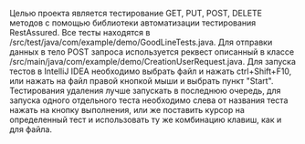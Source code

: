 Целью проекта является тестирование GET, PUT, POST, DELETE методов с помощью библиотеки автоматизации тестирования RestAssured.
Все тесты находятся в /src/test/java/com/example/demo/GoodLineTests.java. Для отправки данных в тело POST запроса используется реквест описанный в классе /src/main/java/com/example/demo/CreationUserRequest.java. Для запуска тестов в IntelliJ IDEA необходимо выбрать файл и нажать ctrl+Shift+F10, или нажать на файл правой кнопкой мыши и выбрать пункт "Start". Тестирования удаления лучше запускать в последнюю очередь, для запуска одного отдельного теста необходимо слева от названия теста нажать на кнопку выполнения, или же поставить курсор на определенный тест и использовать ту же комбинацию клавиш, как и для файла.
